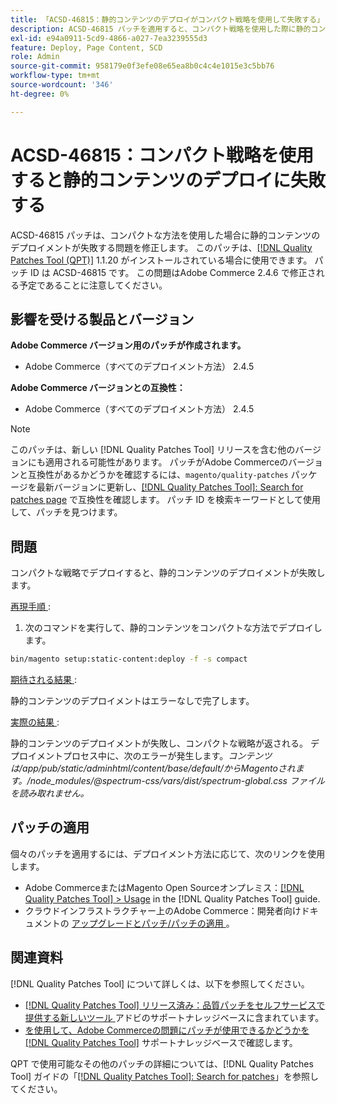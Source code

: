 ```yaml
---
title: 「ACSD-46815：静的コンテンツのデプロイがコンパクト戦略を使用して失敗する」
description: ACSD-46815 パッチを適用すると、コンパクト戦略を使用した際に静的コンテンツのデプロイが失敗するAdobe Commerceの問題を修正できます。
exl-id: e94a0911-5cd9-4866-a027-7ea3239555d3
feature: Deploy, Page Content, SCD
role: Admin
source-git-commit: 958179e0f3efe08e65ea8b0c4c4e1015e3c5bb76
workflow-type: tm+mt
source-wordcount: '346'
ht-degree: 0%

---
```


# ACSD-46815：コンパクト戦略を使用すると静的コンテンツのデプロイに失敗する

ACSD-46815 パッチは、コンパクトな方法を使用した場合に静的コンテンツのデプロイメントが失敗する問題を修正します。 このパッチは、[[!DNL Quality Patches Tool (QPT)]](https://support.magento.com/hc/en-us/articles/360047139492) 1.1.20 がインストールされている場合に使用できます。 パッチ ID は ACSD-46815 です。 この問題はAdobe Commerce 2.4.6 で修正される予定であることに注意してください。

## 影響を受ける製品とバージョン

**Adobe Commerce バージョン用のパッチが作成されます。**

* Adobe Commerce（すべてのデプロイメント方法） 2.4.5

**Adobe Commerce バージョンとの互換性：**

* Adobe Commerce（すべてのデプロイメント方法） 2.4.5

>[!NOTE]
>
>このパッチは、新しい [!DNL Quality Patches Tool] リリースを含む他のバージョンにも適用される可能性があります。 パッチがAdobe Commerceのバージョンと互換性があるかどうかを確認するには、`magento/quality-patches` パッケージを最新バージョンに更新し、[[!DNL Quality Patches Tool]: Search for patches page](https://experienceleague.adobe.com/tools/commerce-quality-patches/index.html?lang=ja) で互換性を確認します。 パッチ ID を検索キーワードとして使用して、パッチを見つけます。

## 問題

コンパクトな戦略でデプロイすると、静的コンテンツのデプロイメントが失敗します。

<u> 再現手順 </u>:

1. 次のコマンドを実行して、静的コンテンツをコンパクトな方法でデプロイします。

```bash
bin/magento setup:static-content:deploy -f -s compact
```

<u> 期待される結果 </u>:

静的コンテンツのデプロイメントはエラーなしで完了します。

<u> 実際の結果 </u>:

静的コンテンツのデプロイメントが失敗し、コンパクトな戦略が返される。 デプロイメントプロセス中に、次のエラーが発生します。*コンテンツは/app/pub/static/adminhtml/content/base/default/からMagentoされます。/node_modules/@spectrum-css/vars/dist/spectrum-global.css ファイルを読み取れません。*

## パッチの適用

個々のパッチを適用するには、デプロイメント方法に応じて、次のリンクを使用します。

* Adobe CommerceまたはMagento Open Sourceオンプレミス：[[!DNL Quality Patches Tool] > Usage](https://experienceleague.adobe.com/docs/commerce-operations/tools/quality-patches-tool/usage.html?lang=ja) in the [!DNL Quality Patches Tool] guide.
* クラウドインフラストラクチャー上のAdobe Commerce：開発者向けドキュメントの [ アップグレードとパッチ/パッチの適用 ](https://experienceleague.adobe.com/docs/commerce-cloud-service/user-guide/develop/upgrade/apply-patches.html?lang=ja)。

## 関連資料

[!DNL Quality Patches Tool] について詳しくは、以下を参照してください。

* [[!DNL Quality Patches Tool]  リリース済み：品質パッチをセルフサービスで提供する新しいツール ](/help/announcements/adobe-commerce-announcements/magento-quality-patches-released-new-tool-to-self-serve-quality-patches.md) アドビのサポートナレッジベースに含まれています。
* [ を使用して、Adobe Commerceの問題にパッチが使用できるかどうかを  [!DNL Quality Patches Tool]](/help/support-tools/patches-available-in-qpt-tool/check-patch-for-magento-issue-with-magento-quality-patches.md) サポートナレッジベースで確認します。

QPT で使用可能なその他のパッチの詳細については、[!DNL Quality Patches Tool] ガイドの「[[!DNL Quality Patches Tool]: Search for patches](https://experienceleague.adobe.com/tools/commerce-quality-patches/index.html?lang=ja)」を参照してください。
